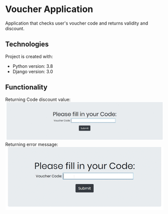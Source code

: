 # Voucher Application
Application that checks user's voucher code and returns validity and discount.

## Technologies
Project is created with:
* Python version: 3.8
* Django version: 3.0

## Functionality
Returning Code discount value:
![alt test](images/voucherInput.gif)
Returning error message:
![alt test](images/errorMessage.gif)

